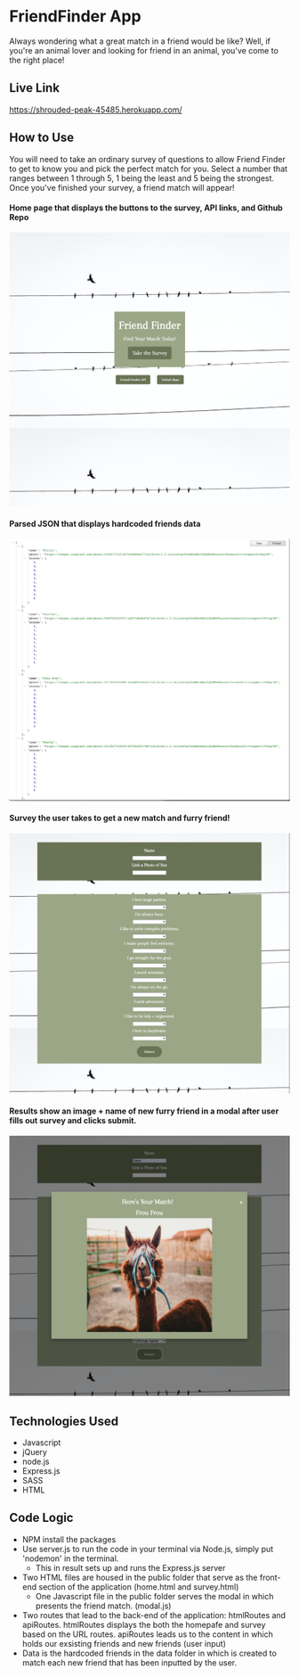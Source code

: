 # FriendFinder App

Always wondering what a great match in a friend would be like? Well, if you're an animal lover and looking for friend in an animal, you've come to the right place!

## Live Link

https://shrouded-peak-45485.herokuapp.com/

## How to Use

You will need to take an ordinary survey of questions to allow Friend Finder to get to know you and pick the perfect match for you. Select a number that ranges between 1 through 5, 1 being the least and 5 being the strongest. Once you've finished your survey, a friend match will appear!

#### Home page that displays the buttons to the survey, API links, and Github Repo

![](app/public/images/home.png)

#### Parsed JSON that displays hardcoded friends data

![](app/public/images/jsondata.png)

#### Survey the user takes to get a new match and furry friend!

![](app/public/images/survey.png)

#### Results show an image + name of new furry friend in a modal after user fills out survey and clicks submit.

![](app/public/images/match.png)

## Technologies Used

- Javascript
- jQuery
- node.js
- Express.js
- SASS
- HTML

## Code Logic

- NPM install the packages
- Use server.js to run the code in your terminal via Node.js, simply put 'nodemon' in the terminal.
  - This in result sets up and runs the Express.js server
- Two HTML files are housed in the public folder that serve as the front-end section of the application (home.html and survey.html)
  - One Javascript file in the public folder serves the modal in which presents the friend match. (modal.js)
- Two routes that lead to the back-end of the application: htmlRoutes and apiRoutes. htmlRoutes displays the both the homepafe and survey based on the URL routes. apiRoutes leads us to the content in which holds our exsisting friends and new friends (user input)
- Data is the hardcoded friends in the data folder in which is created to match each new friend that has been inputted by the user.
